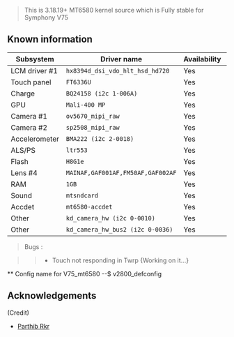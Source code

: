 > This is 3.18.19+ MT6580 kernel source which is Fully stable for Symphony V75

## Known information
| Subsystem | Driver name | Availability | Working |
|-----------|-------------|--------------|---------|
| LCM driver #1 | `hx8394d_dsi_vdo_hlt_hsd_hd720` | Yes | Yes |
| Touch panel | `FT6336U` | Yes | Yes |
| Charge | `BQ24158 (i2c 1-006A)` | Yes | Yes |
| GPU | `Mali-400 MP` | Yes | Yes |
| Camera #1 | `ov5670_mipi_raw` | Yes | Yes |
| Camera #2 | `sp2508_mipi_raw` | Yes | Yes |
| Accelerometer | `BMA222 (i2c 2-0018)` | Yes | Yes |
| ALS/PS | `ltr553` | Yes | Yes |
| Flash | `H8G1e` | Yes | Yes |
| Lens #4 | `MAINAF,GAF001AF,FM50AF,GAF002AF` | Yes | Yes |
| RAM | `1GB` | Yes | Yes |
| Sound | `mtsndcard` | Yes | Yes |
| Accdet | `mt6580-accdet` | Yes | Yes |
| Other | `kd_camera_hw (i2c 0-0010)` | Yes | Yes |
| Other | `kd_camera_hw_bus2 (i2c 0-0036)` | Yes | Yes |


> Bugs :

>> * Touch not responding in Twrp {Working on it...}

** Config name for V75_mt6580 --$   v2800_defconfig

## Acknowledgements

(Credit)

 * [Parthib Rkr](https://github.com/parthibx24)

